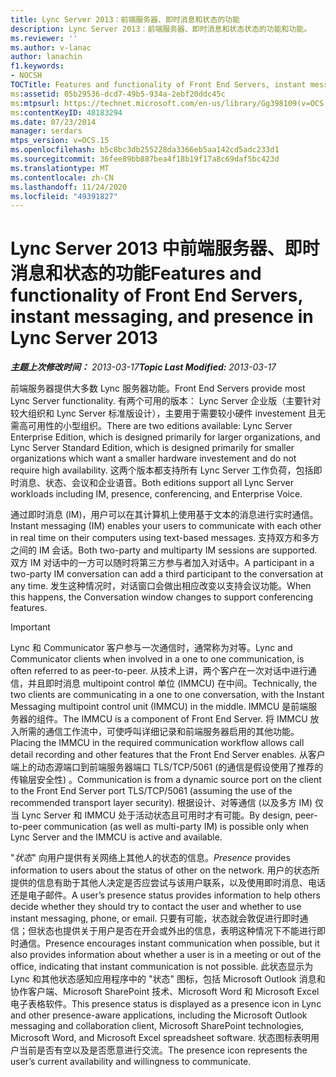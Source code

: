 ```yaml
---
title: Lync Server 2013：前端服务器、即时消息和状态的功能
description: Lync Server 2013：前端服务器、即时消息和状态状态的功能和功能。
ms.reviewer: ''
ms.author: v-lanac
author: lanachin
f1.keywords:
- NOCSH
TOCTitle: Features and functionality of Front End Servers, instant messaging, and presence
ms:assetid: 05b29536-dcd7-49b5-934a-2ebf20ddc45c
ms:mtpsurl: https://technet.microsoft.com/en-us/library/Gg398109(v=OCS.15)
ms:contentKeyID: 48183294
ms.date: 07/23/2014
manager: serdars
mtps_version: v=OCS.15
ms.openlocfilehash: b5c8bc3db255228da3366eb5aa142cd5adc233d1
ms.sourcegitcommit: 36fee89bb887bea4f18b19f17a8c69daf5bc423d
ms.translationtype: MT
ms.contentlocale: zh-CN
ms.lasthandoff: 11/24/2020
ms.locfileid: "49391827"
---
```

# <a name="features-and-functionality-of-front-end-servers-instant-messaging-and-presence-in-lync-server-2013"></a><span data-ttu-id="641f7-103">Lync Server 2013 中前端服务器、即时消息和状态的功能</span><span class="sxs-lookup"><span data-stu-id="641f7-103">Features and functionality of Front End Servers, instant messaging, and presence in Lync Server 2013</span></span>

<div data-xmlns="http://www.w3.org/1999/xhtml">

<div class="topic" data-xmlns="http://www.w3.org/1999/xhtml" data-msxsl="urn:schemas-microsoft-com:xslt" data-cs="https://msdn.microsoft.com/">

<div data-asp="https://msdn2.microsoft.com/asp">



</div>

<div id="mainSection">

<div id="mainBody"><span data-ttu-id="641f7-104">

<span> </span></span><span class="sxs-lookup"><span data-stu-id="641f7-104">

<span> </span></span></span>

<span data-ttu-id="641f7-105">_**主题上次修改时间：** 2013-03-17_</span><span class="sxs-lookup"><span data-stu-id="641f7-105">_**Topic Last Modified:** 2013-03-17_</span></span>

<span data-ttu-id="641f7-106">前端服务器提供大多数 Lync 服务器功能。</span><span class="sxs-lookup"><span data-stu-id="641f7-106">Front End Servers provide most Lync Server functionality.</span></span> <span data-ttu-id="641f7-107">有两个可用的版本： Lync Server 企业版（主要针对较大组织和 Lync Server 标准版设计），主要用于需要较小硬件 investement 且无需高可用性的小型组织。</span><span class="sxs-lookup"><span data-stu-id="641f7-107">There are two editions available: Lync Server Enterprise Edition, which is designed primarily for larger organizations, and Lync Server Standard Edition, which is designed primarily for smaller organizations which want a smaller hardware investement and do not require high availability.</span></span> <span data-ttu-id="641f7-108">这两个版本都支持所有 Lync Server 工作负荷，包括即时消息、状态、会议和企业语音。</span><span class="sxs-lookup"><span data-stu-id="641f7-108">Both editions support all Lync Server workloads including IM, presence, conferencing, and Enterprise Voice.</span></span>

<span data-ttu-id="641f7-109">通过即时消息 (IM)，用户可以在其计算机上使用基于文本的消息进行实时通信。</span><span class="sxs-lookup"><span data-stu-id="641f7-109">Instant messaging (IM) enables your users to communicate with each other in real time on their computers using text-based messages.</span></span> <span data-ttu-id="641f7-110">支持双方和多方之间的 IM 会话。</span><span class="sxs-lookup"><span data-stu-id="641f7-110">Both two-party and multiparty IM sessions are supported.</span></span> <span data-ttu-id="641f7-111">双方 IM 对话中的一方可以随时将第三方参与者加入对话中。</span><span class="sxs-lookup"><span data-stu-id="641f7-111">A participant in a two-party IM conversation can add a third participant to the conversation at any time.</span></span> <span data-ttu-id="641f7-112">发生这种情况时，对话窗口会做出相应改变以支持会议功能。</span><span class="sxs-lookup"><span data-stu-id="641f7-112">When this happens, the Conversation window changes to support conferencing features.</span></span>

<div>


> [!IMPORTANT]
> <span data-ttu-id="641f7-113">Lync 和 Communicator 客户参与一次通信时，通常称为对等。</span><span class="sxs-lookup"><span data-stu-id="641f7-113">Lync and Communicator clients when involved in a one to one communication, is often referred to as peer-to-peer.</span></span> <span data-ttu-id="641f7-114">从技术上讲，两个客户在一次对话中进行通信，并且即时消息 multipoint control 单位 (IMMCU) 在中间。</span><span class="sxs-lookup"><span data-stu-id="641f7-114">Technically, the two clients are communicating in a one to one conversation, with the Instant Messaging multipoint control unit (IMMCU) in the middle.</span></span> <span data-ttu-id="641f7-115">IMMCU 是前端服务器的组件。</span><span class="sxs-lookup"><span data-stu-id="641f7-115">The IMMCU is a component of Front End Server.</span></span> <span data-ttu-id="641f7-116">将 IMMCU 放入所需的通信工作流中，可使呼叫详细记录和前端服务器启用的其他功能。</span><span class="sxs-lookup"><span data-stu-id="641f7-116">Placing the IMMCU in the required communication workflow allows call detail recording and other features that the Front End Server enables.</span></span> <span data-ttu-id="641f7-117">从客户端上的动态源端口到前端服务器端口 TLS/TCP/5061 (的通信是假设使用了推荐的传输层安全性) 。</span><span class="sxs-lookup"><span data-stu-id="641f7-117">Communication is from a dynamic source port on the client to the Front End Server port TLS/TCP/5061 (assuming the use of the recommended transport layer security).</span></span> <span data-ttu-id="641f7-118">根据设计、对等通信 (以及多方 IM) 仅当 Lync Server 和 IMMCU 处于活动状态且可用时才有可能。</span><span class="sxs-lookup"><span data-stu-id="641f7-118">By design, peer-to-peer communication (as well as multi-party IM) is possible only when Lync Server and the IMMCU is active and available.</span></span>



</div>

<span data-ttu-id="641f7-119">"*状态*" 向用户提供有关网络上其他人的状态的信息。</span><span class="sxs-lookup"><span data-stu-id="641f7-119">*Presence* provides information to users about the status of other on the network.</span></span> <span data-ttu-id="641f7-120">用户的状态所提供的信息有助于其他人决定是否应尝试与该用户联系，以及使用即时消息、电话还是电子邮件。</span><span class="sxs-lookup"><span data-stu-id="641f7-120">A user’s presence status provides information to help others decide whether they should try to contact the user and whether to use instant messaging, phone, or email.</span></span> <span data-ttu-id="641f7-121">只要有可能，状态就会敦促进行即时通信；但状态也提供关于用户是否在开会或外出的信息，表明这种情况下不能进行即时通信。</span><span class="sxs-lookup"><span data-stu-id="641f7-121">Presence encourages instant communication when possible, but it also provides information about whether a user is in a meeting or out of the office, indicating that instant communication is not possible.</span></span> <span data-ttu-id="641f7-122">此状态显示为 Lync 和其他状态感知应用程序中的 "状态" 图标，包括 Microsoft Outlook 消息和协作客户端、Microsoft SharePoint 技术、Microsoft Word 和 Microsoft Excel 电子表格软件。</span><span class="sxs-lookup"><span data-stu-id="641f7-122">This presence status is displayed as a presence icon in Lync and other presence-aware applications, including the Microsoft Outlook messaging and collaboration client, Microsoft SharePoint technologies, Microsoft Word, and Microsoft Excel spreadsheet software.</span></span> <span data-ttu-id="641f7-123">状态图标表明用户当前是否有空以及是否愿意进行交流。</span><span class="sxs-lookup"><span data-stu-id="641f7-123">The presence icon represents the user’s current availability and willingness to communicate.</span></span>

<span data-ttu-id="641f7-124"></div>

<span> </span>

</div>

</div>

</span><span class="sxs-lookup"><span data-stu-id="641f7-124"></div>

<span> </span>

</div>

</div>

</span></span></div>

